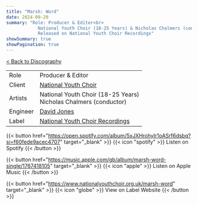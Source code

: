 ```yaml
---
title: "Marsh: Word"
date: 2024-09-20
summary: "Role: Producer & Editor<br>
            National Youth Choir (18-25 Years) & Nicholas Chalmers (conductor)<br>
            Released on National Youth Choir Recordings"
showSummary: true
showPagination: true
---
```

[< Back to Discography](/discography)

| | |
|-|-|
|Role|Producer & Editor|
|Client|[National Youth Choir](https://www.nationalyouthchoir.org.uk)|
|Artists|National Youth Choir (18-25 Years)<br>Nicholas Chalmers (conductor)|
|Engineer|[David Jones](https://sonusaudio.co.uk/)|
|Label|[National Youth Choir Recordings](https://www.nationalyouthchoir.org.uk/recordings)

{{< button href="https://open.spotify.com/album/5xJXHrohyIr1oASrf6dsbq?si=f60fede9acec4707" target="_blank" >}}
{{< icon "spotify" >}} Listen on Spotify
{{< /button >}}

{{< button href="https://music.apple.com/gb/album/marsh-word-single/1767418105" target="_blank" >}}
{{< icon "apple" >}} Listen on Apple Music
{{< /button >}}

{{< button href="https://www.nationalyouthchoir.org.uk/marsh-word" target="_blank" >}}
{{< icon "globe" >}} View on Label Website
{{< /button >}}

